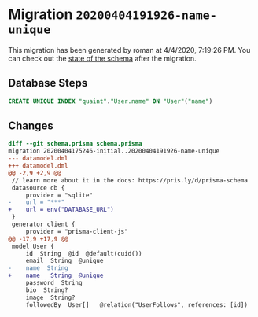 # Migration `20200404191926-name-unique`

This migration has been generated by roman at 4/4/2020, 7:19:26 PM.
You can check out the [state of the schema](./schema.prisma) after the migration.

## Database Steps

```sql
CREATE UNIQUE INDEX "quaint"."User.name" ON "User"("name")
```

## Changes

```diff
diff --git schema.prisma schema.prisma
migration 20200404175246-initial..20200404191926-name-unique
--- datamodel.dml
+++ datamodel.dml
@@ -2,9 +2,9 @@
 // learn more about it in the docs: https://pris.ly/d/prisma-schema
 datasource db {
     provider = "sqlite"
-    url = "***"
+    url = env("DATABASE_URL")
 }
 generator client {
     provider = "prisma-client-js"
@@ -17,9 +17,9 @@
 model User {
     id  String  @id  @default(cuid())
     email  String  @unique
-    name  String
+    name   String  @unique
     password  String
     bio  String?
     image  String?
     followedBy  User[]   @relation("UserFollows", references: [id])
```


